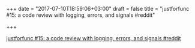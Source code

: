 +++
date = "2017-07-10T18:59:06+03:00"
draft = false
title = "justforfunc #15: a code review with logging, errors, and signals  #reddit"

+++

<p><a href="https://t.co/OWV9ceMpKe">justforfunc #15: a code review with logging, errors, and signals  #reddit</a></p>